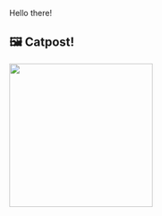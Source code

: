 Hello there!



## 🖼️ Catpost!

<sub>
    <img src="https://cdn2.thecatapi.com/images/2j0.jpg" height="256">
</sub>


